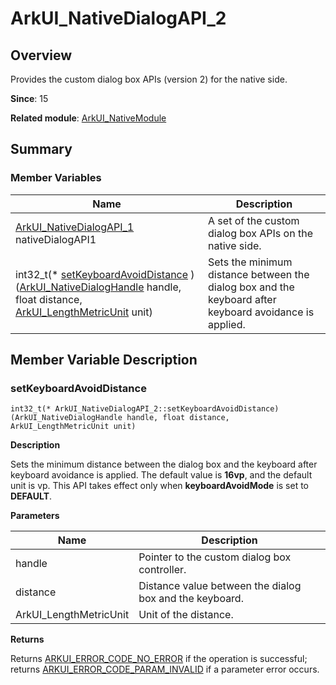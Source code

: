 # ArkUI_NativeDialogAPI_2


## Overview

Provides the custom dialog box APIs (version 2) for the native side.

**Since**: 15

**Related module**: [ArkUI_NativeModule](_ark_u_i___native_module.md)


## Summary


### Member Variables

| Name| Description| 
| -------- | -------- |
| [ArkUI_NativeDialogAPI_1](_ark_u_i___native_dialog_a_p_i__1.md#ArkUI_NativeDialogAPI_1) nativeDialogAPI1 | A set of the custom dialog box APIs on the native side. | 
| int32_t(\* [setKeyboardAvoidDistance](#setkeyboardavoiddistance) )([ArkUI_NativeDialogHandle](_ark_u_i___native_module.md#arkui_nativedialoghandle) handle, float distance, [ArkUI_LengthMetricUnit](_ark_u_i___native_module.md#arkui_lengthmetricunit) unit) | Sets the minimum distance between the dialog box and the keyboard after keyboard avoidance is applied. | 



## Member Variable Description


### setKeyboardAvoidDistance

```
int32_t(* ArkUI_NativeDialogAPI_2::setKeyboardAvoidDistance) (ArkUI_NativeDialogHandle handle, float distance, ArkUI_LengthMetricUnit unit)
```
**Description**

Sets the minimum distance between the dialog box and the keyboard after keyboard avoidance is applied. The default value is **16vp**, and the default unit is vp. This API takes effect only when **keyboardAvoidMode** is set to **DEFAULT**.

**Parameters**

| Name| Description| 
| -------- | -------- |
| handle | Pointer to the custom dialog box controller. | 
| distance | Distance value between the dialog box and the keyboard.| 
| ArkUI_LengthMetricUnit | Unit of the distance. | 

**Returns**

Returns [ARKUI_ERROR_CODE_NO_ERROR](_ark_u_i___native_module.md) if the operation is successful; returns [ARKUI_ERROR_CODE_PARAM_INVALID](_ark_u_i___native_module.md) if a parameter error occurs.
